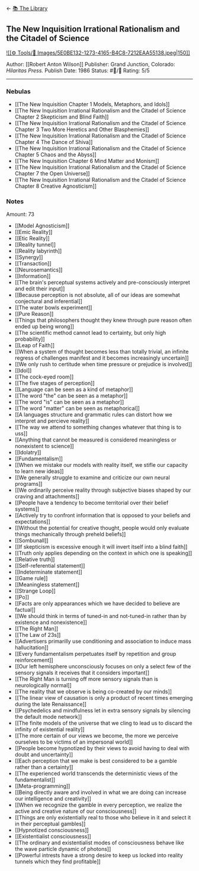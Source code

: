 <- [📚 The Library](🔮%20The%20Cosmos/The%20Library.md)

## The New Inquisition Irrational Rationalism and the Citadel of Science

[ ![[⚙️ Tools/📸 Images/5E0BE132-1273-4165-B4C8-7212EAA55138.jpeg|150]] ](https://www.amazon.com/New-Inquisition-Irrational-Rationalism-Citadel/dp/1734473541/ref=mp_s_a_1_1?crid=14Q4I6Y70QE5B&keywords=the+new+inquisition&qid=1656703532&sprefix=the+new+inqui%2Caps%2C86&sr=8-1#aw-udpv3-customer-reviews_feature_div)

Author: [[Robert Anton Wilson]]
Publisher: Grand Junction, Colorado: _Hilaritas Press._
Publish Date: 1986
Status: #💫/💫 
Rating: 5/5

___

### Nebulas

- [[The New Inquisition Chapter 1 Models, Metaphors, and Idols]]
- [[The New Inquisition Irrational Rationalism and the Citadel of Science Chapter 2 Skepticism and Blind Faith]]
- [[The New Inquisition Irrational Rationalism and the Citadel of Science Chapter 3 Two More Heretics and Other Blasphemies]]
- [[The New Inquisition Irrational Rationalism and the Citadel of Science Chapter 4 The Dance of Shiva]]
- [[The New Inquisition Irrational Rationalism and the Citadel of Science Chapter 5 Chaos and the Abyss]]
- [[The New Inquisition Chapter 6 Mind Matter and Monism]] 
- [[The New Inquisition Irrational Rationalism and the Citadel of Science Chapter 7 the Open Universe]] 
- [[The New Inquisition Irrational Rationalism and the Citadel of Science Chapter 8 Creative Agnosticism]] 

### Notes

Amount: 73

- [[Model Agnosticism]]
- [[Emic Reality]]
- [[Etic Reality]]
- [[Reality tunnel]]
- [[Reality labyrinth]]
- [[Synergy]]
- [[Transaction]]
- [[Neurosemantics]]
- [[Information]]
- [[The brain's perceptual systems actively and pre-consciously interpret and edit their input]]
- [[Because perception is not absolute, all of our ideas are somewhat conjectural and inferential]]
- [[The water bowls experiment]]
- [[Pure Reason]]
- [[Things that philosophers thought they knew through pure reason often ended up being wrong]]
- [[The scientific method cannot lead to certainty, but only high probability]]
- [[Leap of Faith]]
- [[When a system of thought becomes less than totally trivial, an infinite regress of challenges manifest and it becomes increasingly uncertain]]
- [[We only rush to certitude when time pressure or prejudice is involved]]
- [[Idol]]
- [[The cock-eyed room]]
- [[The five stages of perception]]
- [[Language can be seen as a kind of metaphor]]
- [[The word "the" can be seen as a metaphor]]
- [[The word "is" can be seen as a metaphor]]
- [[The word "matter" can be seen as metaphorical]]
- [[A languages structure and grammatic rules can distort how we interpret and percieve reality]]
- [[The way we attend to something changes whatever that thing is to uss]]
- [[Anything that cannot be measured is considered meaningless or nonexistent to science]]
- [[Idolatry]]
- [[Fundamentalism]]
- [[When we mistake our models with reality itself, we stifle our capacity to learn new ideas]]
- [[We generally struggle to examine and criticize our own neural programs]]
- [[We ordinarily perceive reality through subjective biases shaped by our craving and attachments]]
- [[People have a tendency to become territorial over their belief systems]]
- [[Actively try to confront information that is opposed to your beliefs and expectations]]
- [[Without the potential for creative thought, people would only evaluate things mechanically through preheld beliefs]]
- [[Sombunall]]
- [[If skepticism is excessive enough it will invert itself into a blind faith]]
- [[Truth only applies depending on the context in which one is speaking]]
- [[Relative truth]]
- [[Self-referential statement]]
- [[Indeterminate statement]]
- [[Game rule]]
- [[Meaningless statement]]
- [[Strange Loop]]
- [[Po]]
- [[Facts are only appearances which we have decided to believe are factual]]
- [[We should think in terms of tuned-in and not-tuned-in rather than by existence and nonexistence]]
- [[The Right Man]]
- [[The Law of 23s]]
- [[Advertisers primarilly use conditioning and association to induce mass hallucitation]]
- [[Every fundamentalism perpetuates itself by repetition and group reinforcement]]
- [[Our left hemisphere unconsciously focuses on only a select few of the sensory signals it receives that it considers important]]
- [[The Right Man is turning off more sensory signals than is neurologically normal]]
- [[The reality that we observe is being co-created by our minds]]
- [[The linear view of causation is only a product of recent times emerging during the late Renaissance]]
- [[Psychedelics and mindfulness let in extra sensory signals by silencing the default mode network]]
- [[The finite models of the universe that we cling to lead us to discard the infinity of existential reality]]
- [[The more certain of our views we become, the more we perceive ourselves to be victims of an impersonal world]]
- [[People become hypnotized by their views to avoid having to deal with doubt and uncertainty]]
- [[Each perception that we make is best considered to be a gamble rather than a certainty]]
- [[The experienced world transcends the deterministic views of the fundamentalist]]
- [[Meta-programming]]
- [[Being directly aware and involved in what we are doing can increase our intelligence and creativity]]
- [[When we recognize the gamble in every perception, we realize the active and creative nature of our consciousness]]
- [[Things are only existentially real to those who believe in it and select it in their perceptual gambles]]
- [[Hypnotized consciousness]]
- [[Existentialist consciousness]]
- [[The ordinary and existentialist modes of consciousness behave like the wave particle dynamic of photons]]
- [[Powerful intrests have a strong desire to keep us locked into reality tunnels which they find profitable]]




